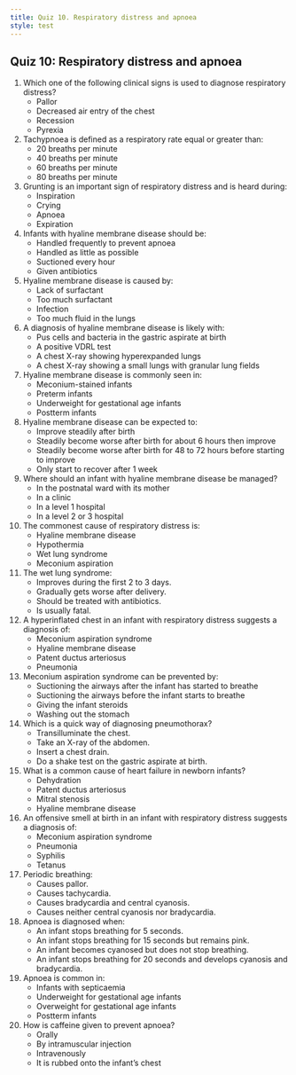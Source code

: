 ```yaml
---
title: Quiz 10. Respiratory distress and apnoea
style: test
---
```


## Quiz 10: Respiratory distress and apnoea

1.	Which one of the following clinical signs is used to diagnose respiratory distress?
	-	Pallor
	-	Decreased air entry of the chest
	+	Recession
	-	Pyrexia
2.	Tachypnoea is defined as a respiratory rate equal or greater than:
	-	20 breaths per minute
	-	40 breaths per minute
	+	60 breaths per minute
	-	80 breaths per minute
3.	Grunting is an important sign of respiratory distress and is heard during:
	-	Inspiration
	-	Crying
	-	Apnoea
	+	Expiration
4.	Infants with hyaline membrane disease should be:
	-	Handled frequently to prevent apnoea
	+	Handled as little as possible
	-	Suctioned every hour
	-	Given antibiotics
5.	Hyaline membrane disease is caused by:
	+	Lack of surfactant
	-	Too much surfactant
	-	Infection
	-	Too much fluid in the lungs
6.	A diagnosis of hyaline membrane disease is likely with:
	-	Pus cells and bacteria in the gastric aspirate at birth
	-	A positive VDRL test
	-	A chest X-ray showing hyperexpanded lungs
	+	A chest X-ray showing a small lungs with granular lung fields
7.	Hyaline membrane disease is commonly seen in:
	-	Meconium-stained infants
	+	Preterm infants
	-	Underweight for gestational age infants
	-	Postterm infants
8.	Hyaline membrane disease can be expected to:
	-	Improve steadily after birth
	-	Steadily become worse after birth for about 6 hours then improve
	+	Steadily become worse after birth for 48 to 72 hours before starting to improve
	-	Only start to recover after 1 week
9.	Where should an infant with hyaline membrane disease be managed?
	-	In the postnatal ward with its mother
	-	In a clinic
	-	In a level 1 hospital
	+	In a level 2 or 3 hospital
10.	The commonest cause of respiratory distress is:
	-	Hyaline membrane disease
	-	Hypothermia
	+	Wet lung syndrome
	-	Meconium aspiration
11.	The wet lung syndrome:
	+	Improves during the first 2 to 3 days.
	-	Gradually gets worse after delivery.
	-	Should be treated with antibiotics.
	-	Is usually fatal.
12.	A hyperinflated chest in an infant with respiratory distress suggests a diagnosis of:
	+	Meconium aspiration syndrome
	-	Hyaline membrane disease
	-	Patent ductus arteriosus
	-	Pneumonia
13.	Meconium aspiration syndrome can be prevented by:
	-	Suctioning the airways after the infant has started to breathe
	+	Suctioning the airways before the infant starts to breathe
	-	Giving the infant steroids
	-	Washing out the stomach
14.	Which is a quick way of diagnosing pneumothorax?
	+	Transilluminate the chest.
	-	Take an X-ray of the abdomen.
	-	Insert a chest drain.
	-	Do a shake test on the gastric aspirate at birth.
15.	What is a common cause of heart failure in newborn infants?
	- Dehydration
	+ Patent ductus arteriosus
	- Mitral stenosis
	- Hyaline membrane disease
16. An offensive smell at birth in an infant with respiratory distress suggests a diagnosis of:
	-	Meconium aspiration syndrome
	+	Pneumonia
	-	Syphilis
	-	Tetanus
17.	Periodic breathing:
	-	Causes pallor.
	-	Causes tachycardia.
	-	Causes bradycardia and central cyanosis.
	+	Causes neither central cyanosis nor bradycardia.
18.	Apnoea is diagnosed when:
	-	An infant stops breathing for 5 seconds.
	-	An infant stops breathing for 15 seconds but remains pink. 
	-	An infant becomes cyanosed but does not stop breathing.
	+	An infant stops breathing for 20 seconds and develops cyanosis and bradycardia.
19.	Apnoea is common in:
	+	Infants with septicaemia
	-	Underweight for gestational age infants
	-	Overweight for gestational age infants
	-	Postterm infants
20. How is caffeine given to prevent apnoea?
	+ Orally
	- By intramuscular injection
	- Intravenously
	- It is rubbed onto the infant’s chest
